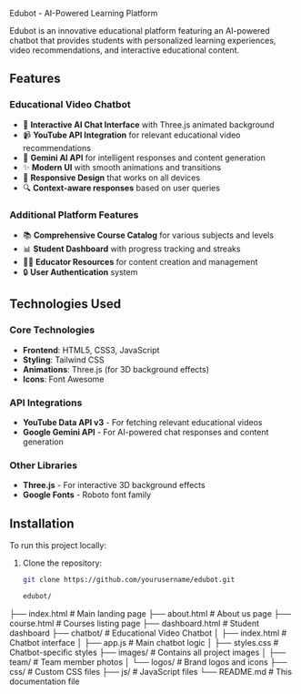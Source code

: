  Edubot - AI-Powered Learning Platform

Edubot is an innovative educational platform featuring an AI-powered chatbot that provides students with personalized learning experiences, video recommendations, and interactive educational content.

## Features

### Educational Video Chatbot
- 💬 **Interactive AI Chat Interface** with Three.js animated background
- 📹 **YouTube API Integration** for relevant educational video recommendations
- 🧠 **Gemini AI API** for intelligent responses and content generation
- ✨ **Modern UI** with smooth animations and transitions
- 📱 **Responsive Design** that works on all devices
- 🔍 **Context-aware responses** based on user queries

### Additional Platform Features
- 📚 **Comprehensive Course Catalog** for various subjects and levels
- 📊 **Student Dashboard** with progress tracking and streaks
- 👨‍🏫 **Educator Resources** for content creation and management
- 🔒 **User Authentication** system

## Technologies Used

### Core Technologies
- **Frontend**: HTML5, CSS3, JavaScript
- **Styling**: Tailwind CSS
- **Animations**: Three.js (for 3D background effects)
- **Icons**: Font Awesome

### API Integrations
- **YouTube Data API v3** - For fetching relevant educational videos
- **Google Gemini API** - For AI-powered chat responses and content generation

### Other Libraries
- **Three.js** - For interactive 3D background effects
- **Google Fonts** - Roboto font family

## Installation

To run this project locally:

1. Clone the repository:
   ```bash
   git clone https://github.com/yourusername/edubot.git

   edubot/
├── index.html          # Main landing page
├── about.html          # About us page
├── course.html         # Courses listing page
├── dashboard.html      # Student dashboard
├── chatbot/            # Educational Video Chatbot
│   ├── index.html      # Chatbot interface
│   ├── app.js          # Main chatbot logic
│   ├── styles.css      # Chatbot-specific styles
├── images/             # Contains all project images
│   ├── team/           # Team member photos
│   └── logos/          # Brand logos and icons
├── css/                # Custom CSS files
├── js/                 # JavaScript files
└── README.md           # This documentation file
